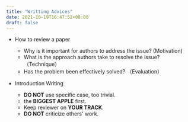 ```yaml
---
title: "Writting Advices"
date: 2021-10-19T16:47:52+08:00
draft: false 
---
```


- How to review a paper
  - Why is it important for authors to address the issue? (Motivation)
  - What is the approach authors take to resolve the issue? （Technique）
  - Has the problem been effectively solved? （Evaluation）

- Introduction Writing
  - **DO NOT** use specific case, too trivial. 
  - the **BIGGEST APPLE** first. 
  - Keep reviewer on **YOUR TRACK**. 
  - **DO NOT** criticize others' work.
